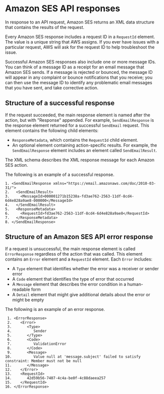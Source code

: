 # Amazon SES API responses<a name="using-ses-api-responses"></a>

 In response to an API request, Amazon SES returns an XML data structure that contains the results of the request\.

Every Amazon SES response includes a request ID in a `RequestId` element\. The value is a unique string that AWS assigns\. If you ever have issues with a particular request, AWS will ask for the request ID to help troubleshoot the issue\.

Successful Amazon SES responses also include one or more message IDs\. You can think of a message ID as a receipt for an email message that Amazon SES sends\. If a message is rejected or bounced, the message ID will appear in any complaint or bounce notifications that you receive; you can then use the message ID to identify any problematic email messages that you have sent, and take corrective action\.

## Structure of a successful response<a name="using-ses-api-responses-structure"></a>

If the request succeeded, the main response element is named after the action, but with "Response" appended\. For example, `SendEmailResponse` is the response element returned for a successful `SendEmail` request\. This element contains the following child elements:
+ `ResponseMetadata`, which contains the `RequestId` child element\.
+ An optional element containing action\-specific results\. For example, the `SendEmailResponse` element includes an element called `SendEmailResult`\.

The XML schema describes the XML response message for each Amazon SES action\.

The following is an example of a successful response\.

```
1. <SendEmailResponse xmlns="https://email.amazonaws.com/doc/2010-03-31/">
2.   <SendEmailResult>
3.     <MessageId>000001271b15238a-fd3ae762-2563-11df-8cd4-6d4e828a9ae8-000000</MessageId>
4.   </SendEmailResult>
5.   <ResponseMetadata>
6.     <RequestId>fd3ae762-2563-11df-8cd4-6d4e828a9ae8</RequestId>
7.   </ResponseMetadata>
8. </SendEmailResponse>
```

## Structure of an Amazon SES API error response<a name="using-ses-api-responses-structure-error"></a>

If a request is unsuccessful, the main response element is called `ErrorResponse` regardless of the action that was called\. This element contains an `Error` element and a `RequestId` element\. Each `Error` includes:
+ A `Type` element that identifies whether the error was a receiver or sender error
+ A `Code` element that identifies the type of error that occurred
+ A `Message` element that describes the error condition in a human\-readable form
+ A `Detail` element that might give additional details about the error or might be empty

The following is an example of an error response\.

```
 1. <ErrorResponse>
 2.    <Error>
 3.       <Type>
 4.          Sender
 5.       </Type>
 6.       <Code>
 7.          ValidationError
 8.       </Code>
 9.       <Message>
10.          Value null at 'message.subject' failed to satisfy constraint: Member must not be null
11.       </Message>
12.    </Error>
13.    <RequestId>
14.       42d59b56-7407-4c4a-be0f-4c88daeea257
15.    </RequestId>
16. </ErrorResponse>
```
